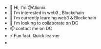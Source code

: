 - 👋 Hi, I’m @Alionix
- 👀 I’m interested in web3 , Blockchain
- 🌱 I’m currently learning web3 & Blockchain
- 💞️ I’m looking to collaborate on DC
- 📫 contact me on DC
- ⚡ Fun fact: Quick learner
- 

<!---
Alionix/Alionix is a ✨ special ✨ repository because its `README.md` (this file) appears on your GitHub profile.
You can click the Preview link to take a look at your changes.
--->
